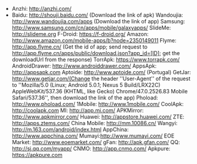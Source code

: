 
+ Anzhi: http://anzhi.com/
+ Baidu: http://shouji.baidu.com/ (Download the link of apk)
Wandoujia: http://www.wandoujia.com/apps (Download the link of app)
Samsung: http://www.samsung.com/cn/apps/mobile/galaxyapps/
SlideMe: http://slideme.org
F-Droid: https://f-droid.org/
Amazon: http://www.amazon.com/mobile-apps/b?node=2350149011
Flyme: http://app.flyme.cn/ (Get the id of app; send request to http://app.flyme.cn/apps/public/download.json?app_id=[ID]; get the downloadUrl from the response)
TorrApk: https://www.torrapk.com/
AndroidDrawer: http://www.androiddrawer.com/
AppsApk: http://appsapk.com
Aptoide: http://www.aptoide.com/ (Portugal)
GetJar: http://www.getjar.com/(Change the header ''User-Agent'' of the request to ''Mozilla/5.0 (Linux; Android 5.0.1; Nexus 5 Build/LRX22C) AppleWebKit/537.36 (KHTML, like Gecko) Chrome/47.0.2526.83 Mobile Safari/537.36'', then download the link of the app)
Phoload: http://www.phoload.com/
1Mobile: http://www.1mobile.com/
CoolApk: http://coolapk.com
MI: http://app.mi.com/
APKMirror: http://www.apkmirror.com/
Huawei: http://appstore.huawei.com/
ZTE: http://apps.ztems.com/
China Mobile: http://mm.10086.cn/
Wangyi: http://m.163.com/android/index.html
AppChina: http://www.appchina.com/
Mumayi:http://www.mumayi.com/
EOE Market: http://www.eoemarket.com/
gFan: http://apk.gfan.com/
QQ: http://sj.qq.com/myapp/
CNMO: http://app.cnmo.com/
Apkpure: https://apkpure.com
